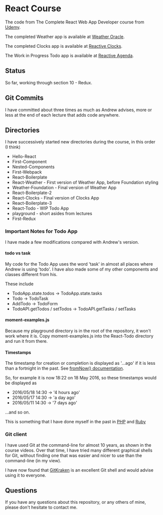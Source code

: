 # React Course
The code from The Complete React Web App Developer course from
[Udemy](https://www.udemy.com/the-complete-react-web-app-developer-course).

The completed Weather app is available at
[Weather Oracle](http://weather-oracle.herokuapp.com).

The completed Clocks app is available at
[Reactive Clocks](http://reactive-clocks.herokuapp.com).

The Work in Progress Todo app is available at
[Reactive Agenda](http://reactive-agenda.herokuapp.com).

## Status

So far, working through section 10 - Redux.

## Git Commits

I have committed about three times as much as Andrew advises, more or less at the end of
each lecture that adds code anywhere.

## Directories

I have successively started new directories during the course, in this order (I think)

* Hello-React
* First-Component
* Nested-Components
* First-Webpack
* React-Boilerplate
* React-Weather       - First version of Weather App, before Foundation styling
* Weather-Foundation  - Final version of Weather App
* React-Boilerplate-2
* React-Clocks        - Final version of Clocks App
* React-Boilerplate-3
* React-Todo          - WIP Todo App
* playground          - short asides from lectures
* First-Redux

### Important Notes for Todo App

I have made a few modifications compared with Andrew's version.

#### todo vs task

My code for the Todo App uses the word 'task' in almost all places where Andrew is using 'todo'.
I have also made some of my other components and classes different from his.

These include

* TodoApp.state.todos -> TodoApp.state.tasks
* Todo -> TodoTask
* AddTodo -> TodoForm
* TodoAPI.getTodos / setTodos -> TodoAPI.getTasks / setTasks

#### moment-examples.js

Because my playground directory is in the root of the repository, it won't work where it is.
Copy moment-examples.js into the React-Todo directory and run it from there.

#### Timestamps

The timestamp for creation or completion is displayed as '...ago' if it is less than a fortnight
in the past. See [fromNow() documentation](http://momentjs.com/docs/#/displaying/fromnow/).

So, for example it is now 18:22 on 18 May 2016, so these timestamps would be displayed as

* 2016/05/18 14:30 -> '4 hours ago'
* 2016/05/17 14:30 -> 'a day ago'
* 2016/05/11 14:30 -> '7 days ago'

...and so on.

This is something that I have done myself in the past in
[PHP](https://github.com/JulianNicholls/RSS-Viewer/blob/master/humantime.php)
and
[Ruby](https://github.com/JulianNicholls/ruby-rss-reader/blob/master/humantime.rb)

### Git client

I have used Git at the command-line for almost 10 years, as shown in the course videos.
Over that time, I have tried many different graphical shells for Git, without finding
one that was easier and nicer to use than the command-line (in my view).

I have now found that [GitKraken](https://www.gitkraken.com) is an excellent Git shell and
would advise using it to everyone.

## Questions

If you have any questions about this repository, or any others of mine, please don't hesitate
to contact me.

